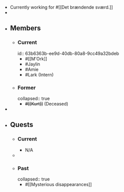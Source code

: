 - Currently working for #[[Det brændende sværd.]]
-
- ## Members
	- ### Current
	  id:: 63b6363b-ee9d-40db-80a8-9cc49a32bdeb
		- #[[M'Ork]]
		- #Jaylin
		- #Amie
		- #Lark (Intern)
	- ### Former
	  collapsed:: true
		- ~~#[[Kurt]]~~ (Deceased)
-
- ## Quests
	- ### Current
		- N/A
	-
	- ### Past
	  collapsed:: true
		- #[[Mysterious disappearances]]
